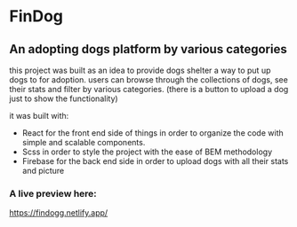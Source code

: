 # FinDog

## An adopting dogs platform by various categories

this project was built as an idea to provide dogs shelter a way to put up dogs to for adoption.
users can browse through the collections of dogs, see their stats and filter by various categories. 
(there is a button to upload a dog just to show the functionality)

it was built with:
* React for the front end side of things in order to organize the code with simple and scalable components.
* Scss in order to style the project with the ease of BEM methodology
* Firebase for the back end side in order to upload dogs with all their stats and picture

### A live preview here:
https://findogg.netlify.app/
